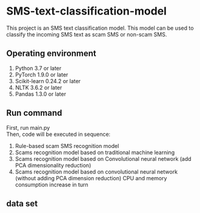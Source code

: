 # SMS-text-classification-model
This project is an SMS text classification model. This model can be used to classify the incoming SMS text as scam SMS or non-scam SMS.
## Operating environment
1. Python 3.7 or later<br>
2. PyTorch 1.9.0 or later<br>
3. Scikit-learn 0.24.2 or later<br>
4. NLTK 3.6.2 or later<br>
5. Pandas 1.3.0 or later<br>
## Run command
First, run main.py<br>
Then, code will be executed in sequence:
1. Rule-based scam SMS recognition model
2. Scams recognition model based on traditional machine learning
3. Scams recognition model based on Convolutional neural network (add PCA dimensionality reduction)
4. Scams recognition model based on convolutional neural network (without adding PCA dimension reduction)
CPU and memory consumption increase in turn
## data set

